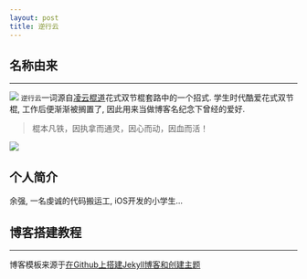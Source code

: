 ```yaml
---
layout: post
title: 逆行云
---
```


## 名称由来
----
![](https://yuqiangcoder.com/assets/postImages/ios/lingyun.jpg)
`逆行云`一词源自[凌云棍道](http://www.sjg8.com/tags/lingyun/)花式双节棍套路中的一个招式. 学生时代酷爱花式双节棍, 工作后便渐渐被搁置了, 因此用来当做博客名纪念下曾经的爱好.
> 棍本凡铁，因执拿而通灵，因心而动，因血而活！

![](https://yuqiangcoder.com/assets/postImages/ios/lingyun2.jpg)

## 个人简介
余强, 一名虔诚的代码搬运工, iOS开发的小学生...

## 博客搭建教程
----
博客模板来源于[在Github上搭建Jekyll博客和创建主题](http://liuyanwei.jumppo.com/2014/02/12/how-to-deploy-a-blog-on-github-by-jekyll.html)



